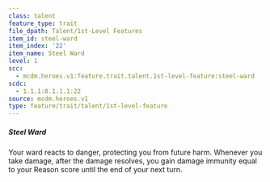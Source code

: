 ```yaml
---
class: talent
feature_type: trait
file_dpath: Talent/1st-Level Features
item_id: steel-ward
item_index: '22'
item_name: Steel Ward
level: 1
scc:
  - mcdm.heroes.v1:feature.trait.talent.1st-level-feature:steel-ward
scdc:
  - 1.1.1:8.1.1.1:22
source: mcdm.heroes.v1
type: feature/trait/talent/1st-level-feature
---
```


##### Steel Ward

Your ward reacts to danger, protecting you from future harm. Whenever you take damage, after the damage resolves, you gain damage immunity equal to your Reason score until the end of your next turn.
